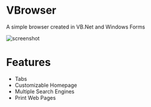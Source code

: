 # VBrowser
A simple browser created in VB.Net and Windows Forms

![screenshot](https://i.imgur.com/xyoSvcx.png)

# Features
* Tabs
* Customizable Homepage
* Multiple Search Engines
* Print Web Pages

